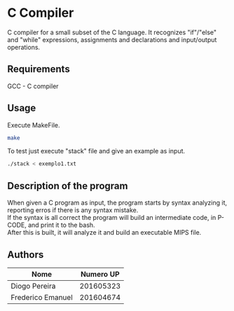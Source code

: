 # C Compiler
C compiler for a small subset of the C language. It recognizes "if"/"else" and "while" expressions, assignments and declarations and input/output operations.

## Requirements
GCC - C compiler

## Usage
Execute MakeFile.

```bash
make
```

To test just execute "stack" file and give an example as input.

```bash
./stack < exemplo1.txt
```

## Description of the program
When given a C program as input, the program starts by syntax analyzing it, reporting erros if there is any syntax mistake.<br/>
If the syntax is all correct the program will build an intermediate code, in P-CODE, and print it to the bash.<br/>
After this is built, it will analyze it and build an executable MIPS file.

## Authors
| Nome              | Numero UP     |
| ----------------- | ------------- |
| Diogo Pereira     | 201605323     |
| Frederico Emanuel | 201604674     |

